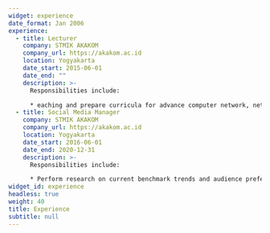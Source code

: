 ```yaml
---
widget: experience
date_format: Jan 2006
experience:
  - title: Lecturer
    company: STMIK AKAKOM
    company_url: https://akakom.ac.id
    location: Yogyakarta
    date_start: 2015-06-01
    date_end: ""
    description: >-
      Responsibilities include:

      * eaching and prepare curricula for advance computer network, network security, and cloud computing technology courses. * Research on computer network, quality of services, cloud computing
  - title: Social Media Manager
    company: STMIK AKAKOM
    company_url: https://akakom.ac.id
    location: Yogyakarta
    date_start: 2016-06-01
    date_end: 2020-12-31
    description: >-
      Responsibilities include:

      * Perform research on current benchmark trends and audience preferences * Design and implement social media strategy to align with business goals * Coordinate with team to generate, edit, publish and share engaging content daily (e.g. original text, photos, videos and news)
widget_id: experience
headless: true
weight: 40
title: Experience
subtitle: null
---
```

